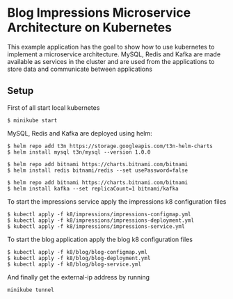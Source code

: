 # Blog Impressions Microservice Architecture on Kubernetes

This example application has the goal to show how to use kubernetes to implement
a microservice architecture.
MySQL, Redis and Kafka are made available as services in the cluster and are used
from the applications to store data and communicate between applications

## Setup

First of all start local kubernetes

```
$ minikube start
```

MySQL, Redis and Kafka are deployed using helm:

```
$ helm repo add t3n https://storage.googleapis.com/t3n-helm-charts
$ helm install mysql t3n/mysql --version 1.0.0

$ helm repo add bitnami https://charts.bitnami.com/bitnami
$ helm install redis bitnami/redis --set usePassword=false

$ helm repo add bitnami https://charts.bitnami.com/bitnami
$ helm install kafka --set replicaCount=1 bitnami/kafka
```

To start the impressions service apply the impressions k8 configuration files

```
$ kubectl apply -f k8/impressions/impressions-configmap.yml
$ kubectl apply -f k8/impressions/impressions-deployment.yml
$ kubectl apply -f k8/impressions/impressions-service.yml
```

To start the blog application apply the blog k8 configuration files

```
$ kubectl apply -f k8/blog/blog-configmap.yml
$ kubectl apply -f k8/blog/blog-deployment.yml
$ kubectl apply -f k8/blog/blog-service.yml
```

And finally get the external-ip address by running

```
minikube tunnel
```
